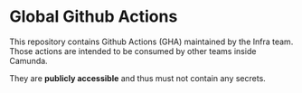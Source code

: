 # Global Github Actions

This repository contains Github Actions (GHA) maintained by the Infra team. Those actions are intended to be consumed by other teams inside Camunda.

They are **publicly accessible** and thus must not contain any secrets.
